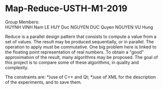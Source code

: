 # Map-Reduce-USTH-M1-2019

Group Members:  
    HUYNH VINH Nam
    LE HUY Duc
    NGUYEN DUC Quyen
    NGUYEN VU Hung

Reduce is a parallel design pattern that consists to compute a value from a set of values. 
The result may be produced sequentially, or in parallel. The operation to apply must be commutative.
One big problem here is linked to the floating point representation of real numbers.
To obtain a "good" approximation of the result, many algorithms may be proposed. 
The goal of this project is to compare some of these algorithms, in quality and complexity.

The constraints are:
   *)use of C++ and Qt;
   *)use of XML for the description of the experiments, and to save them.




